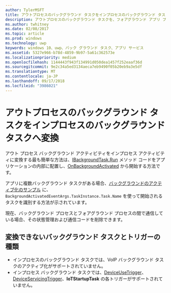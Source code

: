 ```yaml
---
author: TylerMSFT
title: アウトプロセスのバックグラウンド タスクをインプロセスのバックグラウンド タスクへ変換
description: アウトプロセスのバックグラウンド タスクを、フォアグラウンド アプリ プロセスの内部で実行されるインプロセス バックグラウンド タスクに変換します。
ms.author: twhitney
ms.date: 02/08/2017
ms.topic: article
ms.prod: windows
ms.technology: uwp
keywords: windows 10、uwp、バック グラウンド タスク、アプリ サービス
ms.assetid: 5327e966-b78d-4859-9b97-5a61c362573e
ms.localizationpriority: medium
ms.openlocfilehash: 1144443f943f134991d050dea1457f252eaaf36d
ms.sourcegitcommit: 9e2c34a5ed3134aeca7eb9490f05b20eb9a3e5df
ms.translationtype: MT
ms.contentlocale: ja-JP
ms.lasthandoff: 09/17/2018
ms.locfileid: "3986021"
---
```

# <a name="convert-an-out-of-process-background-task-to-an-in-process-background-task"></a>アウトプロセスのバックグラウンド タスクをインプロセスのバックグラウンド タスクへ変換

アウト プロセス バックグラウンド アクティビティをインプロセス アクティビティに変換する最も簡単な方法は、[IBackgroundTask.Run](https://msdn.microsoft.com/library/windows/apps/windows.applicationmodel.background.ibackgroundtask.run.aspx?f=255&MSPPError=-2147217396) メソッド コードをアプリケーションの内部に配置し、[OnBackgroundActivated](https://msdn.microsoft.com/library/windows/apps/windows.ui.xaml.application.onbackgroundactivated.aspx) から開始する方法です。

アプリに複数バックグラウンド タスクがある場合、[バックグラウンドのアクティブ化のサンプル](https://github.com/Microsoft/Windows-universal-samples/tree/dev/Samples/BackgroundActivation) に、`BackgroundActivatedEventArgs.TaskInstance.Task.Name` を使って開始されるタスクを識別する方法が示されています。

現在、バックグラウンド プロセスとフォアグラウンド プロセスの間で通信している場合、その状態管理および通信コードを削除できます。

## <a name="background-tasks-and-trigger-types-that-cannot-be-converted"></a>変換できないバックグラウンド タスクとトリガーの種類

* インプロセスのバックグラウンド タスクでは、VoIP バックグラウンド タスクのアクティブ化がサポートされていません。
* インプロセス バックグラウンド タスクでは、[DeviceUseTrigger](https://msdn.microsoft.com/library/windows/apps/windows.applicationmodel.background.deviceusetrigger.aspx?f=255&MSPPError=-2147217396)、[DeviceServicingTrigger](https://msdn.microsoft.com/library/windows/apps/windows.applicationmodel.background.deviceservicingtrigger.aspx)、**IoTStartupTask** の各トリガーがサポートされていません。
